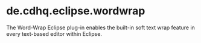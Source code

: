 de.cdhq.eclipse.wordwrap
========================

The Word-Wrap Eclipse plug-in enables the built-in soft text wrap feature in every text-based editor within Eclipse.
